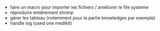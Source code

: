 
- faire un macro pour importer les fichiers / améliorer le file systeme
- reproduire entièrement shrimp
- gérer les tableau (notemment pour la partie knowledges par exemple)
- handle log (used one medikit)